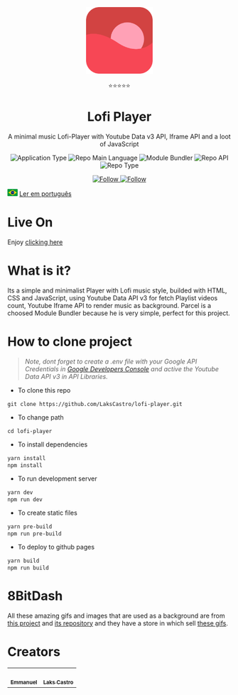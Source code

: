 <p align="center">
  <img src="/public/favicon.png" width="150" />
</p>
<p align="center">⭐⭐⭐⭐⭐</p>
<h1 align="center">Lofi Player</h1>
<p align="center">A minimal music Lofi-Player with Youtube Data v3 API, Iframe API and a loot of JavaScript</p>
<p align="center">
  <img  src="https://img.shields.io/badge/application-music_player-blue" alt="Application Type" />
  <img  src="https://img.shields.io/badge/language-javascript-yellow" alt="Repo Main Language" />
  <img  src="https://img.shields.io/badge/bundler-parcel-blueviolet" alt="Module Bundler" />
  <img  src="https://img.shields.io/badge/api-youtube_iframe_google-success" alt="Repo API" />
  <img  src="https://img.shields.io/badge/type-project-green" alt="Repo Type" />
</p>

<p align="center">
  <a href="https://twitter.com/lakscastro" target="_blank">
    <img src="https://img.shields.io/twitter/url?label=Follow%20%40LakCastro&logo=twitter&url=https%3A%2F%2Fwww.twitter.com%2Flakscastro%2F" alt="Follow" />
  </a>
  <a href="https://www.instagram.com/manno_eu/" target="_blank">
    <img src="https://img.shields.io/twitter/url?label=Follow%20%40Emmanuel&logo=instagram&url=https%3A%2F%2Fwww.instagram.com%2Fmanno_eu%2F" alt="Follow" />
  </a>
</p>

<p>
  <img src="./public/pt-br.png" alt="Portuguese" height="16">
  <a href="https://github.com/LaksCastro/lofi-player/blob/master/README-ptbr.md">Ler em português</a>
</p>

# Live On
Enjoy [clicking here](https://lakscastro.github.io/lofi-player/)

# What is it?
Its a simple and minimalist Player with Lofi music style, builded with HTML, CSS and JavaScript, using Youtube Data API v3 for fetch Playlist videos count, Youtube Iframe API to render music as background. Parcel is a choosed Module Bundler because he is very simple, perfect for this project.

# How to clone project
> _Note, dont forget to create a .env file with your Google API Credentials
in [Google Developers Console](https://console.developers.google.com/apis/dashboard) and active the Youtube Data API v3 in API Libraries._
- To clone this repo
```
git clone https://github.com/LaksCastro/lofi-player.git
```
- To change path
```
cd lofi-player
```
- To install dependencies
```
yarn install
npm install
```
- To run development server
```
yarn dev
npm run dev
```
- To create static files
```
yarn pre-build 
npm run pre-build
```
- To deploy to github pages
```
yarn build
npm run build
```

# 8BitDash
All these amazing gifs and images that are used as a background are from [this project](http://www.8bitdash.com/) and [its repository](https://github.com/andumorie/8bitdash.github.io/) and they have a store in which sell [these gifs](https://8bitdash.threadless.com/).

# Creators
<table>
  <tr>
    <td align="center">
      <a href="https://github.com/mannoeu">
        <img src="https://avatars0.githubusercontent.com/u/53797821?s=460&v=4" width="100px;" alt=""/><br />
       <sub><b>Emmanuel</b></sub>
      </a>
    </td>
    <td align="center">
      <a href="https://github.com/LaksCastro">
        <img src="https://avatars2.githubusercontent.com/u/51419598?s=400&v=4" width="100px;" alt=""/><br />
       <sub><b>Laks Castro</b></sub>
      </a>
    </td>
 </table>
 
